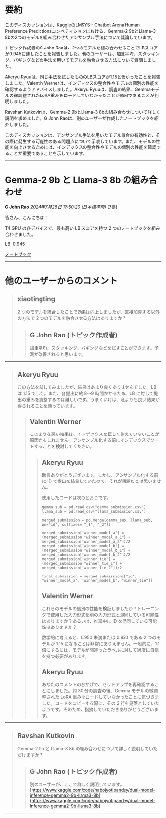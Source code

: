 # 要約 
このディスカッションは、KaggleのLMSYS - Chatbot Arena Human Preference Predictionsコンペティションにおける、Gemma-2 9bとLlama-3 8bの2つのモデルを組み合わせたアンサンブル手法について議論しています。

トピック作成者のG John Raoは、2つのモデルを組み合わせることでLBスコアが0.945に達したことを報告しました。他のユーザーは、加重平均、スタッキング、バギングなどの手法を用いてモデルを融合させる方法について質問しました。

Akeryu Ryuuは、同じ手法を試したもののLBスコアが1.15と低かったことを報告しました。Valentin Wernerは、インデックスの整合性やモデルの個別の性能を確認するようアドバイスしました。Akeryu Ryuuは、調査の結果、Gemmaモデルの微調整されたLoRA重みをロードしていなかったことが原因であることが判明しました。

Ravshan Kutkovinは、Gemma-2 9bとLlama-3 8bの組み合わせについて詳しく説明を求めました。G John Raoは、別のユーザーが作成したノートブックを紹介しました。

このディスカッションは、アンサンブル手法を用いたモデル融合の有効性と、その際に発生する可能性のある問題点について示唆しています。また、モデルの性能を向上させるためには、インデックスの整合性やモデルの個別の性能を確認することが重要であることを示しています。


---
# Gemma-2 9b と Llama-3 8b の組み合わせ

**G John Rao** *2024年7月26日 17:50:20 (日本標準時)* (7票)

皆さん、こんにちは！

T4 GPU の各デバイスで、最も高い LB スコアを持つ 2 つのノートブックを組み合わせました。

LB: 0.945

[ノートブック](https://www.kaggle.com/code/jaejohn/lmsys-combine-gemma-2-9b-llama-3-8b)

---

# 他のユーザーからのコメント

> ## xiaotingting
> 
> 2 つのモデルを統合したことで効果は向上しましたが、直接加算する以外の方法で 2 つのモデルを融合させる方法はありますか？
> 
> 
> 
> > ## G John Rao (トピック作成者)
> > 
> > 加重平均、スタッキング、バギングなどを試すことができます。予測が改善されると思います。
> > 
> > 
> > 
---
> ## Akeryu Ryuu
> 
> この方法を試してみましたが、結果はあまり良くありませんでした。LB は 1.15 でした。また、各提出に約 8～9 時間かかるため、LB に対して提出の重みを調整するのは難しいです。うまくいけば、私よりも良い結果が得られることを願っています。
> 
> 
> 
> > ## Valentin Werner
> > 
> > このような悪い結果は、インデックスを正しく揃えていないことが原因かもしれません。アンサンブル化する前にインデックスでソートすることを検討してください。
> > 
> > 
> > 
> > > ## Akeryu Ryuu
> > > 
> > > 助言ありがとうございます。しかし、アンサンブル化する前に ID で提出を結合していたので、それが問題だとは思いません。
> > > 
> > > 使用したコードは次のとおりです。
> > > 
> > > ```
> > > gemma_sub = pd.read_csv("gemma_submission.csv")
> > > llama_sub = pd.read_csv("llama_submission.csv")
> > > 
> > > merged_submission = pd.merge(gemma_sub, llama_sub, on='id', suffixes=("_1", "_2"))
> > > 
> > > merged_submission["winner_model_a"] = (merged_submission["winner_model_a_1"] + merged_submission["winner_model_a_2"])/2
> > > merged_submission["winner_model_b"] = (merged_submission["winner_model_b_1"] + merged_submission["winner_model_b_2"])/2
> > > merged_submission["winner_tie"] = (merged_submission["winner_tie_1"] + merged_submission["winner_tie_2"])/2
> > > 
> > > final_submission = merged_submission[["id", "winner_model_a", "winner_model_b", "winner_tie"]]
> > > 
> > > ```
> > > 
> > > 
> > > 
> > > ## Valentin Werner
> > > 
> > > これらのモデルの個別の性能を検証しましたか？トレーニングで使用した入力形式を別の入力形式と混同している可能性はありますか？あるいは、推論中に ID を混同している可能性はありますか？
> > > 
> > > 数学的に考えると、0.950 未満または 0.950 である 2 つのモデルが 1.15 になることは非常にありえません。一般的に、1.1 倍にするには、モデルが間違ったラベルに対して過度に自信を持つ必要があります。
> > > 
> > > 
> > > 
> > > ## Akeryu Ryuu
> > > 
> > > あなたのコメントのおかげで、セットアップを再確認することにしました。約 30 分の調査の後、Gemma モデルの微調整された LoRA 重みをロードしていなかったことに気づきました。コードをコピーする際に、その 2 行を見落としていたようです。そのため、指摘していただきありがとうございます。
> > > 
> > > 
> > > 
---
> ## Ravshan Kutkovin
> 
> Gemma-2 9b と Llama-3 8b の組み合わせについて詳しく説明していただけますか？
> 
> 
> 
> > ## G John Rao (トピック作成者)
> > 
> > 別のユーザーが、ここで詳しく説明しています。[https://www.kaggle.com/code/nabojyotipandey/dual-model-inference-gemma2-9b-llama3-8b](https://www.kaggle.com/code/nabojyotipandey/dual-model-inference-gemma2-9b-llama3-8b)
> > 
> > 
> > 
---

